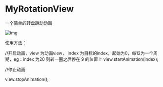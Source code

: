 # MyRotationView
一个简单的转盘跳动动画

![img](https://github.com/LongSh1z/MyRotationView/blob/master/test.gif)

使用方法：

//开启动画，view 为动画view， index 为目标的index，起始为0，每12为一个周期，eg：index 为20 则转一圈之后停在 9 的位置上
view.startAnimation(index); 

//停止动画

view.stopAnimation();
